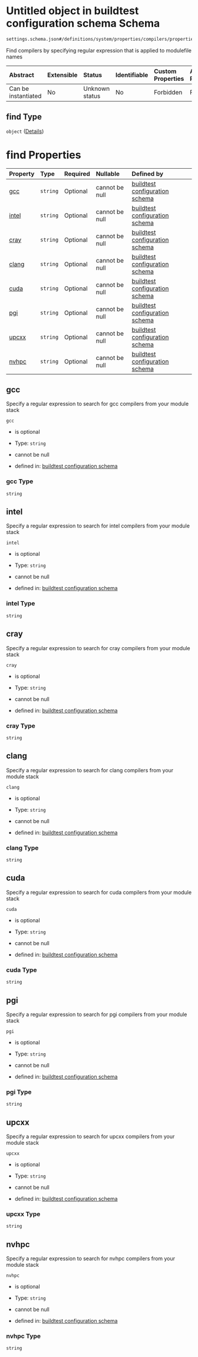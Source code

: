 # Untitled object in buildtest configuration schema Schema

```txt
settings.schema.json#/definitions/system/properties/compilers/properties/find
```

Find compilers by specifying regular expression that is applied to modulefile names

| Abstract            | Extensible | Status         | Identifiable | Custom Properties | Additional Properties | Access Restrictions | Defined In                                                                  |
| :------------------ | :--------- | :------------- | :----------- | :---------------- | :-------------------- | :------------------ | :-------------------------------------------------------------------------- |
| Can be instantiated | No         | Unknown status | No           | Forbidden         | Forbidden             | none                | [settings.schema.json*](../out/settings.schema.json "open original schema") |

## find Type

`object` ([Details](settings-definitions-system-properties-compilers-properties-find.md))

# find Properties

| Property        | Type     | Required | Nullable       | Defined by                                                                                                                                                                                                              |
| :-------------- | :------- | :------- | :------------- | :---------------------------------------------------------------------------------------------------------------------------------------------------------------------------------------------------------------------- |
| [gcc](#gcc)     | `string` | Optional | cannot be null | [buildtest configuration schema](settings-definitions-system-properties-compilers-properties-find-properties-gcc.md "settings.schema.json#/definitions/system/properties/compilers/properties/find/properties/gcc")     |
| [intel](#intel) | `string` | Optional | cannot be null | [buildtest configuration schema](settings-definitions-system-properties-compilers-properties-find-properties-intel.md "settings.schema.json#/definitions/system/properties/compilers/properties/find/properties/intel") |
| [cray](#cray)   | `string` | Optional | cannot be null | [buildtest configuration schema](settings-definitions-system-properties-compilers-properties-find-properties-cray.md "settings.schema.json#/definitions/system/properties/compilers/properties/find/properties/cray")   |
| [clang](#clang) | `string` | Optional | cannot be null | [buildtest configuration schema](settings-definitions-system-properties-compilers-properties-find-properties-clang.md "settings.schema.json#/definitions/system/properties/compilers/properties/find/properties/clang") |
| [cuda](#cuda)   | `string` | Optional | cannot be null | [buildtest configuration schema](settings-definitions-system-properties-compilers-properties-find-properties-cuda.md "settings.schema.json#/definitions/system/properties/compilers/properties/find/properties/cuda")   |
| [pgi](#pgi)     | `string` | Optional | cannot be null | [buildtest configuration schema](settings-definitions-system-properties-compilers-properties-find-properties-pgi.md "settings.schema.json#/definitions/system/properties/compilers/properties/find/properties/pgi")     |
| [upcxx](#upcxx) | `string` | Optional | cannot be null | [buildtest configuration schema](settings-definitions-system-properties-compilers-properties-find-properties-upcxx.md "settings.schema.json#/definitions/system/properties/compilers/properties/find/properties/upcxx") |
| [nvhpc](#nvhpc) | `string` | Optional | cannot be null | [buildtest configuration schema](settings-definitions-system-properties-compilers-properties-find-properties-nvhpc.md "settings.schema.json#/definitions/system/properties/compilers/properties/find/properties/nvhpc") |

## gcc

Specify a regular expression to search for gcc compilers from your module stack

`gcc`

*   is optional

*   Type: `string`

*   cannot be null

*   defined in: [buildtest configuration schema](settings-definitions-system-properties-compilers-properties-find-properties-gcc.md "settings.schema.json#/definitions/system/properties/compilers/properties/find/properties/gcc")

### gcc Type

`string`

## intel

Specify a regular expression to search for intel compilers from your module stack

`intel`

*   is optional

*   Type: `string`

*   cannot be null

*   defined in: [buildtest configuration schema](settings-definitions-system-properties-compilers-properties-find-properties-intel.md "settings.schema.json#/definitions/system/properties/compilers/properties/find/properties/intel")

### intel Type

`string`

## cray

Specify a regular expression to search for cray compilers from your module stack

`cray`

*   is optional

*   Type: `string`

*   cannot be null

*   defined in: [buildtest configuration schema](settings-definitions-system-properties-compilers-properties-find-properties-cray.md "settings.schema.json#/definitions/system/properties/compilers/properties/find/properties/cray")

### cray Type

`string`

## clang

Specify a regular expression to search for clang compilers from your module stack

`clang`

*   is optional

*   Type: `string`

*   cannot be null

*   defined in: [buildtest configuration schema](settings-definitions-system-properties-compilers-properties-find-properties-clang.md "settings.schema.json#/definitions/system/properties/compilers/properties/find/properties/clang")

### clang Type

`string`

## cuda

Specify a regular expression to search for cuda compilers from your module stack

`cuda`

*   is optional

*   Type: `string`

*   cannot be null

*   defined in: [buildtest configuration schema](settings-definitions-system-properties-compilers-properties-find-properties-cuda.md "settings.schema.json#/definitions/system/properties/compilers/properties/find/properties/cuda")

### cuda Type

`string`

## pgi

Specify a regular expression to search for pgi compilers from your module stack

`pgi`

*   is optional

*   Type: `string`

*   cannot be null

*   defined in: [buildtest configuration schema](settings-definitions-system-properties-compilers-properties-find-properties-pgi.md "settings.schema.json#/definitions/system/properties/compilers/properties/find/properties/pgi")

### pgi Type

`string`

## upcxx

Specify a regular expression to search for upcxx compilers from your module stack

`upcxx`

*   is optional

*   Type: `string`

*   cannot be null

*   defined in: [buildtest configuration schema](settings-definitions-system-properties-compilers-properties-find-properties-upcxx.md "settings.schema.json#/definitions/system/properties/compilers/properties/find/properties/upcxx")

### upcxx Type

`string`

## nvhpc

Specify a regular expression to search for nvhpc compilers from your module stack

`nvhpc`

*   is optional

*   Type: `string`

*   cannot be null

*   defined in: [buildtest configuration schema](settings-definitions-system-properties-compilers-properties-find-properties-nvhpc.md "settings.schema.json#/definitions/system/properties/compilers/properties/find/properties/nvhpc")

### nvhpc Type

`string`
